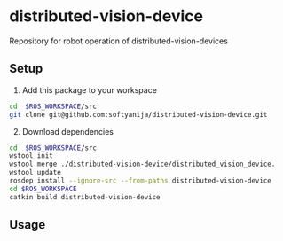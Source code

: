 # distributed-vision-device
Repository for robot operation of distributed-vision-devices

## Setup

1. Add this package to your workspace

  ```bash
  cd  $ROS_WORKSPACE/src
  git clone git@github.com:softyanija/distributed-vision-device.git
  ```
2. Download dependencies

  ```bash
  cd  $ROS_WORKSPACE/src
  wstool init
  wstool merge ./distributed-vision-device/distributed_vision_device.
  wstool update
  rosdep install --ignore-src --from-paths distributed-vision-device
  cd $ROS_WORKSPACE
  catkin build distributed-vision-device
  ```


## Usage
